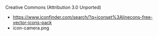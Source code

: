 Creative Commons (Attribution 3.0 Unported)

* https://www.iconfinder.com/search/?q=iconset%3Alinecons-free-vector-icons-pack
 * icon-camera.png